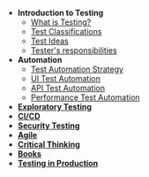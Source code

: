 - **Introduction to Testing**
  - [What is Testing?](/introduction/what-is-testing.md)
  - [Test Classifications](/introduction/test-classification.md)
  - [Test Ideas](/introduction/test-ideas.md)
  - [Tester's responsibilities](/introduction/testers-responsibilities.md)
- **Automation**
  - [Test Automation Strategy](/automation/test-automation-strategy.md)
  - [UI Test Automation](/automation/ui-test-automation.md)
  - [API Test Automation](/automation/api-test-automation.md)
  - [Performance Test Automation](/automation/performance-test-automation.md)
- [**Exploratory Testing**](/others/exploratory-testing.md)
- [**CI/CD**](/cicd/introduction-to-cicd.md)
- [**Security Testing**](/others/security-testing.md)
- [**Agile**](/agile/agile-introduction.md)
- [**Critical Thinking**](/others/critical-thinking.md)
- [**Books**](/others/books.md)
- [**Testing in Production**](/others/other-awesome-resources.md#testing-in-production)
